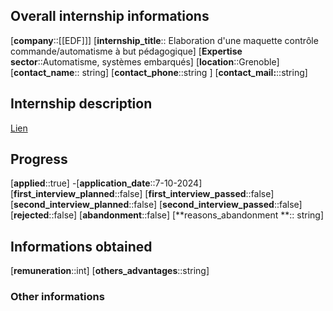 ## Overall internship informations
[**company**::[[EDF]]]
[**internship_title**:: Elaboration d'une maquette contrôle commande/automatisme à but pédagogique]
[**Expertise sector**::Automatisme, systèmes embarqués]
[**location**::Grenoble]
[**contact_name**:: string]
[**contact_phone**::string ]
[**contact_mail:**::string]
## Internship description
[Lien](https://www.optioncarriere.com/jobad/fr2fbd4b60bfee94c8d1d47c571cd2c1e1)

## Progress
[**applied**::true]
-[**application_date**::7-10-2024]
[**first_interview_planned**::false]
[**first_interview_passed**::false]
[**second_interview_planned**::false]
[**second_interview_passed**::false][**rejected**::false]
[**abandonment**::false]
[**reasons_abandonment **:: string]

## Informations obtained
[**remuneration**::int]
[**others_advantages**::string]


### Other informations